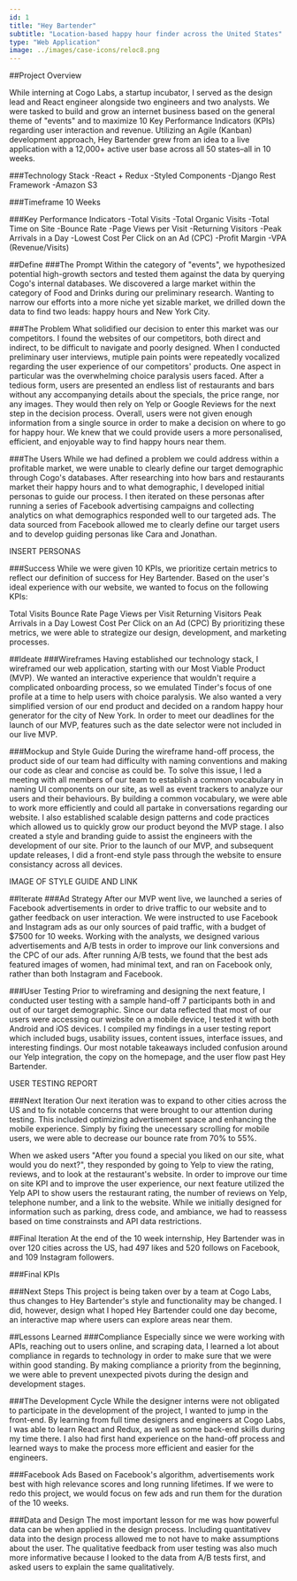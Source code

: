 ```yaml
---
id: 1
title: "Hey Bartender"
subtitle: "Location-based happy hour finder across the United States"
type: "Web Application"
image: ../images/case-icons/reloc8.png
---
```


##Project Overview

While interning at Cogo Labs, a startup incubator, I served as the design lead and React engineer alongside two engineers and two analysts. We were tasked to build and grow an internet business based on the general theme of "events" and to maximize 10 Key Performance Indicators (KPIs) regarding user interaction and revenue. Utilizing an Agile (Kanban) development approach, Hey Bartender grew from an idea to a live application with a 12,000+ active user base across all 50 states–all in 10 weeks.

###Technology Stack
    -React + Redux
    -Styled Components
    -Django Rest Framework
    -Amazon S3

###Timeframe
10 Weeks

###Key Performance Indicators
    -Total Visits
    -Total Organic Visits
    -Total Time on Site
    -Bounce Rate
    -Page Views per Visit
    -Returning Visitors
    -Peak Arrivals in a Day
    -Lowest Cost Per Click on an Ad (CPC)
    -Profit Margin
    -VPA (Revenue/Visits)

##Define
###The Prompt
Within the category of "events", we hypothesized potential high-growth sectors and tested them against the data by querying Cogo's internal databases. We discovered a large market within the category of Food and Drinks during our preliminary research. Wanting to narrow our efforts into a more niche yet sizable market, we drilled down the data to find two leads: happy hours and New York City.

###The Problem
What solidified our decision to enter this market was our competitors. I found the websites of our competitors, both direct and indirect, to be difficult to navigate and poorly designed. When I conducted preliminary user interviews, mutiple pain points were repeatedly vocalized regarding the user experience of our competitors' products. One aspect in particular was the overwhelming choice paralysis users faced. After a tedious form, users are presented an endless list of restaurants and bars without any accompanying details about the specials, the price range, nor any images. They would then rely on Yelp or Google Reviews for the next step in the decision process. Overall, users were not given enough information from a single source in order to make a decision on where to go for happy hour. We knew that we could provide users a more personalised, efficient, and enjoyable way to find happy hours near them.

###The Users
While we had defined a problem we could address within a profitable market, we were unable to clearly define our target demographic through Cogo's databases. After researching into how bars and restaurants market their happy hours and to what demographic, I developed initial personas to guide our process. I then iterated on these personas after running a series of Facebook advertising campaigns and collecting analytics on what demographics responded well to our targeted ads. The data sourced from Facebook allowed me to clearly define our target users and to develop guiding personas like Cara and Jonathan.

INSERT PERSONAS

###Success
While we were given 10 KPIs, we prioritize certain metrics to reflect our definition of success for Hey Bartender. Based on the user's ideal experience with our website, we wanted to focus on the following KPIs:

Total Visits
Bounce Rate
Page Views per Visit
Returning Visitors
Peak Arrivals in a Day
Lowest Cost Per Click on an Ad (CPC)
By prioritizing these metrics, we were able to strategize our design, development, and marketing processes.

##Ideate
###Wireframes
Having established our technology stack, I wireframed our web application, starting with our Most Viable Product (MVP). We wanted an interactive experience that wouldn't require a complicated onboarding process, so we emulated Tinder's focus of one profile at a time to help users with choice paralysis. We also wanted a very simplified version of our end product and decided on a random happy hour generator for the city of New York. In order to meet our deadlines for the launch of our MVP, features such as the date selector were not included in our live MVP.

###Mockup and Style Guide
During the wireframe hand-off process, the product side of our team had difficulty with naming conventions and making our code as clear and concise as could be. To solve this issue, I led a meeting with all members of our team to establish a common vocabulary in naming UI components on our site, as well as event trackers to analyze our users and their behaviours. By building a common vocabulary, we were able to work more efficiently and could all partake in conversations regarding our website. I also established scalable design patterns and code practices which allowed us to quickly grow our product beyond the MVP stage.
I also created a style and branding guide to assist the engineers with the development of our site. Prior to the launch of our MVP, and subsequent update releases, I did a front-end style pass through the website to ensure consistancy across all devices.

IMAGE OF STYLE GUIDE AND LINK

##Iterate
###Ad Strategy
After our MVP went live, we launched a series of Facebook advertisements in order to drive traffic to our website and to gather feedback on user interaction. We were instructed to use Facebook and Instagram ads as our only sources of paid traffic, with a budget of $7500 for 10 weeks. Working with the analysts, we designed various advertisements and A/B tests in order to improve our link conversions and the CPC of our ads. After running A/B tests, we found that the best ads featured images of women, had minimal text, and ran on Facebook only, rather than both Instagram and Facebook.

###User Testing
Prior to wireframing and designing the next feature, I conducted user testing with a sample hand-off 7 participants both in and out of our target demographic. Since our data reflected that most of our users were accessing our website on a mobile device, I tested it with both Android and iOS devices. I compiled my findings in a user testing report which included bugs, usability issues, content issues, interface issues, and interesting findings. Our most notable takeaways included confusion around our Yelp integration, the copy on the homepage, and the user flow past Hey Bartender.

USER TESTING REPORT

###Next Iteration
Our next iteration was to expand to other cities across the US and to fix notable concerns that were brought to our attention during testing. This included optimizing advertisement space and enhancing the mobile experience. Simply by fixing the unecessary scrolling for mobile users, we were able to decrease our bounce rate from 70% to 55%.

When we asked users "After you found a special you liked on our site, what would you do next?", they responded by going to Yelp to view the rating, reviews, and to look at the restaurant's website. In order to improve our time on site KPI and to improve the user experience, our next feature utilized the Yelp API to show users the restaurant rating, the number of reviews on Yelp, telephone number, and a link to the website. While we initially designed for information such as parking, dress code, and ambiance, we had to reassess based on time constrainsts and API data restrictions.

##Final Iteration
At the end of the 10 week internship, Hey Bartender was in over 120 cities across the US, had 497 likes and 520 follows on Facebook, and 109 Instagram followers.

###Final KPIs

###Next Steps
This project is being taken over by a team at Cogo Labs, thus changes to Hey Bartender's style and functionality may be changed. I did, however, design what I hoped Hey Bartender could one day become, an interactive map where users can explore areas near them.

##Lessons Learned
###Compliance
Especially since we were working with APIs, reaching out to users online, and scraping data, I learned a lot about compliance in regards to technology in order to make sure that we were within good standing. By making compliance a priority from the beginning, we were able to prevent unexpected pivots during the design and development stages.

###The Development Cycle
While the designer interns were not obligated to participate in the development of the project, I wanted to jump in the front-end. By learning from full time designers and engineers at Cogo Labs, I was able to learn React and Redux, as well as some back-end skills during my time there. I also had first hand experience on the hand-off process and learned ways to make the process more efficient and easier for the engineers.

###Facebook Ads
Based on Facebook's algorithm, advertisements work best with high relevance scores and long running lifetimes. If we were to redo this project, we would focus on few ads and run them for the duration of the 10 weeks.

###Data and Design
The most important lesson for me was how powerful data can be when applied in the design process. Including quantitativev data into the design process allowed me to not have to make assumptions about the user. The qualitative feedback from user testing was also much more informative because I looked to the data from A/B tests first, and asked users to explain the same qualitatively.